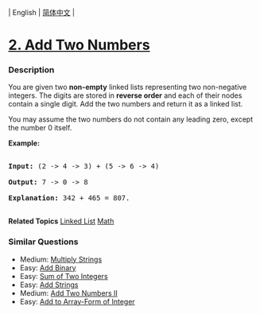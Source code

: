 | English | [简体中文](README.md) |

# [2. Add Two Numbers](https://leetcode-cn.com/problems/add-two-numbers)
 ### Description
<p>You are given two <b>non-empty</b> linked lists representing two non-negative integers. The digits are stored in <b>reverse order</b> and each of their nodes contain a single digit. Add the two numbers and return it as a linked list.</p>

<p>You may assume the two numbers do not contain any leading zero, except the number 0 itself.</p>

<p><b>Example:</b></p>

<pre>
<b>Input:</b> (2 -&gt; 4 -&gt; 3) + (5 -&gt; 6 -&gt; 4)
<b>Output:</b> 7 -&gt; 0 -&gt; 8
<b>Explanation:</b> 342 + 465 = 807.
</pre>

**Related Topics**  [Linked List](https://leetcode-cn.com/tag/linked-list) [Math](https://leetcode-cn.com/tag/math) 

### Similar Questions
 - Medium:	[Multiply Strings](https://leetcode-cn.com/problems/multiply-strings) 
 - Easy:	[Add Binary](https://leetcode-cn.com/problems/add-binary) 
 - Easy:	[Sum of Two Integers](https://leetcode-cn.com/problems/sum-of-two-integers) 
 - Easy:	[Add Strings](https://leetcode-cn.com/problems/add-strings) 
 - Medium:	[Add Two Numbers II](https://leetcode-cn.com/problems/add-two-numbers-ii) 
 - Easy:	[Add to Array-Form of Integer](https://leetcode-cn.com/problems/add-to-array-form-of-integer) 
